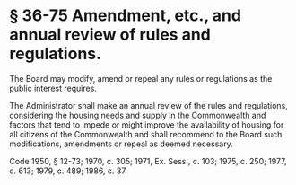 # § 36-75 Amendment, etc., and annual review of rules and regulations.

<p>The Board may modify, amend or repeal any rules or regulations as the public interest requires.</p><p>The Administrator shall make an annual review of the rules and regulations, considering the housing needs and supply in the Commonwealth and factors that tend to impede or might improve the availability of housing for all citizens of the Commonwealth and shall recommend to the Board such modifications, amendments or repeal as deemed necessary.</p><p>Code 1950, § 12-73; 1970, c. 305; 1971, Ex. Sess., c. 103; 1975, c. 250; 1977, c. 613; 1979, c. 489; 1986, c. 37.</p>